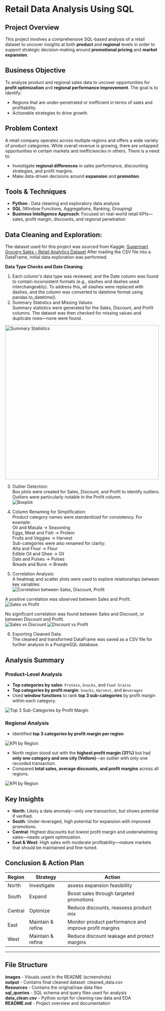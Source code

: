 # Retail Data Analysis Using SQL

## Project Overview

This project involves a comprehensive SQL-based analysis of a retail dataset to uncover insights at both **product** and **regional** levels in order to support strategic decision-making around **promotional pricing** and **market expansion**.



## Business Objective

To analyze product and regional sales data to uncover opportunities for **profit optimization** and **regional performance improvement**. The goal is to identify:

- Regions that are under-penetrated or inefficient in terms of sales and profitability.
- Actionable strategies to drive growth.



## Problem Context

A retail company operates across multiple regions and offers a wide variety of product categories. While overall revenue is growing, there are untapped opportunities in certain markets and inefficiencies in others. There is a need to:

- Investigate **regional differences** in sales performance, discounting strategies, and profit margins.
- Make data-driven decisions around **expansion** and **promotion**.



## Tools & Techniques

- **Python** : Data cleaning and exploratory data analysis
- **SQL** (Window Functions, Aggregations, Ranking, Grouping)
- **Business Intelligence Approach**: Focused on real-world retail KPIs—sales, profit margin, discounts, and regional penetration

## Data Cleaning and Exploration:

The dataset used for this project was sourced from Kaggle: [Supermart Grocery Sales – Retail Analytics Dataset](https://www.kaggle.com/datasets/mohamedharris/supermart-grocery-sales-retail-analytics-dataset)
After loading the CSV file into a DataFrame, initial data exploration was performed.

**Data Type Checks and Date Cleaning**: <br>
1) Each column's data type was reviewed, and the Date column was found to contain inconsistent formats (e.g., slashes and dashes used interchangeably). To address this, all slashes were replaced with dashes, and the column was converted to datetime format using pandas.to_datetime().<br>
2) Summary Statistics and Missing Values:<br>
Summary statistics were generated for the Sales, Discount, and Profit columns. The dataset was then checked for missing values and duplicate rows—none were found.
<img src="images/stats.png" alt="Summary Statistics" width="500"/>


3) Outlier Detection:<br>
Box plots were created for Sales, Discount, and Profit to identify outliers. Outliers were particularly notable in the Profit column.<br>
![Boxplot](images/boxplot.png)

4) Column Renaming for Simplification:<br>
Product category names were standardized for consistency. For example:<br>
Oil and Masala → Seasoning<br>
Eggs, Meat and Fish → Protein<br>
Fruits and Veggies → Harvest<br>
Sub-categories were also renamed for clarity:<br>
Atta and Flour → Flour<br>
Edible Oil and Ghee → Oil<br>
Dals and Pulses → Pulses<br>
Breads and Buns → Breads<br>
5) Correlation Analysis:<br>
A heatmap and scatter plots were used to explore relationships between key variables:<br>
![Correlation between Sales, Discount, Profit](images/correlation.png) <br>

A positive correlation was observed between Sales and Profit.
![Sales vs Profit](images/scatter.png)


No significant correlation was found between Sales and Discount, or between Discount and Profit.<br>
![Sales vs Discount](images/scatter2.png)      ![Discount vs Profit](images/scatter3.png)

6) Exporting Cleaned Data:<br>
The cleaned and transformed DataFrame was saved as a CSV file for further analysis in a PostgreSQL database.

## Analysis Summary

### Product-Level Analysis
- **Top categories by sales**: `Protein`, `Snacks`, and `Food Grains`
- **Top categories by profit margin**: `Snacks`, `Harvest`, and `Beverages`
- Used **window functions** to rank **top 3 sub-categories** by profit margin within each category.

![Top 3 Sub-Categories by Profit Margin](images/top_3_sub_cat.png)


### Regional Analysis
- Identified **top 3 categories by profit margin per region**

![KPI by Region](images/top_3_cate_regionwise.png)

- North region stood out with the **highest profit margin (31%)** but had **only one category and one city (Vellore)**—an outlier with only one recorded transaction.
- Compared **total sales, average discounts, and profit margins** across all regions.

![KPI by Region](images/KPI_regionwise.png)



## Key Insights

- **North**: Likely a data anomaly—only one transaction, but shows potential if verified.
- **South**: Under-leveraged, high potential for expansion with improved promotions.
- **Central**: Highest discounts but lowest profit margin and underwhelming sales—needs urgent optimization.
- **East & West**: High sales with moderate profitability—mature markets that should be maintained and fine-tuned.



## Conclusion & Action Plan

| Region   | Strategy         | Action                                                              |
|----------|------------------|---------------------------------------------------------------------|
| North    | Investigate      | assess expansion feasibility                         |
| South    | Expand           | Boost sales through targeted promotions                             |
| Central  | Optimize         | Reduce discounts, reassess product mix                              |
| East     | Maintain & refine| Monitor product performance and improve profit margins              |
| West     | Maintain & refine| Reduce discount leakage and protect margins                         |

---

## File Structure

**images** - Visuals used in the README (screenshots) </br>
**output** - Contains final cleaned dataset: cleaned_data.csv </br>
**Resources** - Contains the original/raw data files </br>
**sql_queries** - SQL schema and query files used for analysis </br>
**data_clean.csv** - Python script for cleaning raw data and EDA </br>
**README.md** - Project overview and documentation </br>

